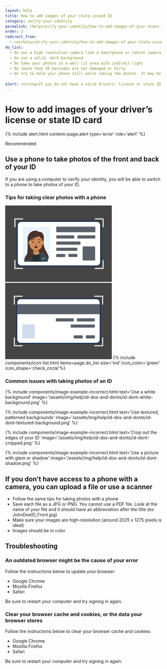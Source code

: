 ```yaml
---
layout: help
title: How to add images of your state-issued ID
category: verify-your-identity
permalink: /help/verify-your-identity/how-to-add-images-of-your-state-issued-id/
order: 3
redirect_from:
  - /en/help/verify-your-identity/how-to-add-images-of-your-state-issued-id/
do_list: 
  - Do use a high resolution camera like a smartphone or tablet camera. Your computer webcam may not take clear photos.
  - Do use a solid, dark background
  - Do take your photos in a well-lit area with indirect light
  - Do check that ID barcodes are not damaged or dirty
  - Do try to hold your phone still while taking the photos. It may help to prop your arms on the table to steady yourself.
  
alert: <strong>If you do not have a valid drivers' license or state ID card, you cannot use Login.gov for identity verification.</strong> Please contact the partner agency’s help center to find out what you can do instead."
---
```

# How to add images of your driver’s license or state ID card

{% include alert.html content=page.alert type='error' role='alert' %}

<span class="usa-tag usa-tag--informative">Recommended</span>
## Use a phone to take photos of the front and back of your ID

If you are using a computer to verify your identity, you will be able to switch to a phone to take photos of your ID.

### Tips for taking clear photos with a phone

<img alt="correct example, use dark background" src="/assets/img/help/id-dos-and-donts/id-do-front.png" />
<img alt="correct example, use dark background" src="/assets/img/help/id-dos-and-donts/id-do-back.png" />
{% include components/icon-list.html items=page.do_list size='md' icon_color='green' icon_shape='check_circle'%}

### Common issues with taking photos of an ID
{% include components/image-example-incorrect.html text='Use a white background' image='/assets/img/help/id-dos-and-donts/id-dont-white-background.png' %}

{% include components/image-example-incorrect.html text='Use textured, patterned backgrounds' image='/assets/img/help/id-dos-and-donts/id-dont-textured-background.png' %}

{% include components/image-example-incorrect.html text='Crop out the edges of your ID' image='/assets/img/help/id-dos-and-donts/id-dont-cropped.png' %}

{% include components/image-example-incorrect.html text='Use a picture with glare or shadow' image='/assets/img/help/id-dos-and-donts/id-dont-shadow.png' %}

## If you don’t have access to a phone with a camera, you can upload a file or use a scanner
- Follow the same tips for taking photos with a phone
- Save each file as a JPG or PNG. You cannot use a PDF file. Look at the name of your file and it should have an abbreviation after the title (ex: JohnDoeID_Front.jpg)
- Make sure your images are high-resolution (around 2025 x 1275 pixels is ideal)
- Images should be in color

## Troubleshooting

### An outdated browser might be the cause of your error

Follow the instructions below to update your browser:
- Google Chrome
- Mozilla Firefox
- Safari

Be sure to restart your computer and try signing in again.

### Clear your browser cache and cookies, or the data your browser stores
Follow the instructions below to clear your browser cache and cookies:
- Google Chrome
- Mozilla Firefox
- Safari

Be sure to restart your computer and try signing in again.
